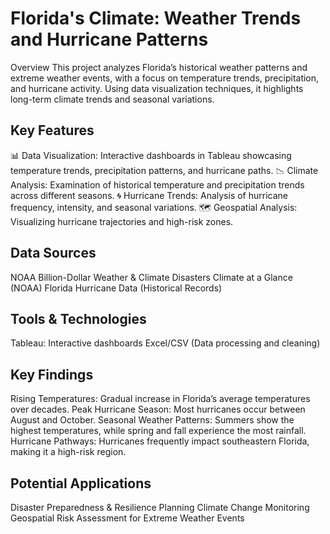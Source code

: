 # Florida's Climate: Weather Trends and Hurricane Patterns
Overview
This project analyzes Florida’s historical weather patterns and extreme weather events, with a focus on temperature trends, precipitation, and hurricane activity. Using data visualization techniques, it highlights long-term climate trends and seasonal variations.

## Key Features
📊 Data Visualization: Interactive dashboards in Tableau showcasing temperature trends, precipitation patterns, and hurricane paths.
📉 Climate Analysis: Examination of historical temperature and precipitation trends across different seasons.
🌀 Hurricane Trends: Analysis of hurricane frequency, intensity, and seasonal variations.
🗺 Geospatial Analysis: Visualizing hurricane trajectories and high-risk zones.

## Data Sources
NOAA Billion-Dollar Weather & Climate Disasters
Climate at a Glance (NOAA)
Florida Hurricane Data (Historical Records)

## Tools & Technologies
Tableau: Interactive dashboards
Excel/CSV (Data processing and cleaning)

## Key Findings
Rising Temperatures: Gradual increase in Florida’s average temperatures over decades.
Peak Hurricane Season: Most hurricanes occur between August and October.
Seasonal Weather Patterns: Summers show the highest temperatures, while spring and fall experience the most rainfall.
Hurricane Pathways: Hurricanes frequently impact southeastern Florida, making it a high-risk region.

## Potential Applications
Disaster Preparedness & Resilience Planning
Climate Change Monitoring
Geospatial Risk Assessment for Extreme Weather Events

